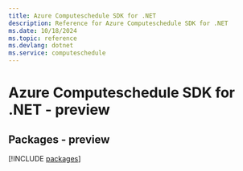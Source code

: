 ```yaml
---
title: Azure Computeschedule SDK for .NET
description: Reference for Azure Computeschedule SDK for .NET
ms.date: 10/18/2024
ms.topic: reference
ms.devlang: dotnet
ms.service: computeschedule
---
```

# Azure Computeschedule SDK for .NET - preview
## Packages - preview
[!INCLUDE [packages](computeschedule-index.md)]